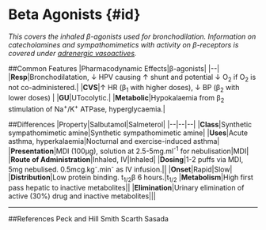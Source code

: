 # Beta Agonists {#id}

*This covers the inhaled β-agonists used for bronchodilation. Information on catecholamines and sympathomimetics with activity on β-receptors is covered under [adrenergic vasoactives](adrenergic_drugs.md).*

##Common Features
|Pharmacodynamic Effects|β-agonists|
|--|
|**Resp**|Bronchodilatation, ↓ HPV causing ↑ shunt and potential ↓ O<sub>2</sub> if O<sub>2</sub> is not co-administered.|
|**CVS**|↑ HR (β<sub>1</sub> with higher doses), ↓ BP (β<sub>2</sub> with lower doses) |
|**GU**|UTocolytic.|
|**Metabolic**|Hypokalaemia from β<sub>2</sub> stimulation of Na<sup>+</sup>/K<sup>+</sup> ATPase, hyperglycaemia.|

##Differences
|Property|Salbutamol|Salmeterol|
|--|--|--|
|**Class**|Synthetic sympathomimetic amine|Synthetic sympathomimetic amine|
|**Uses**|Acute asthma, hyperkalaemia|Nocturnal and exercise-induced asthma|
|**Presentation**|MDI (100µg), solution at 2.5-5mg.ml<sup>-1</sup> for nebulisation|MDI|
|**Route of Administration**|Inhaled, IV|Inhaled|
|**Dosing**|1-2 puffs via MDI, 5mg nebulised. 0.5mcg.kg<sup>-</sup>.min<sup>-</sup> as IV infusion.||
|**Onset**|Rapid|Slow|
|**Distribution**|Low protein binding. t<sub>1/2</sub>β 6 hours.|t<sub>1/2</sub>
|**Metabolism**|High first pass hepatic to inactive metabolites||
|**Elimination**|Urinary elimination of active (30%) drug and inactive metabolites|||




---
##References
Peck and Hill
Smith Scarth Sasada